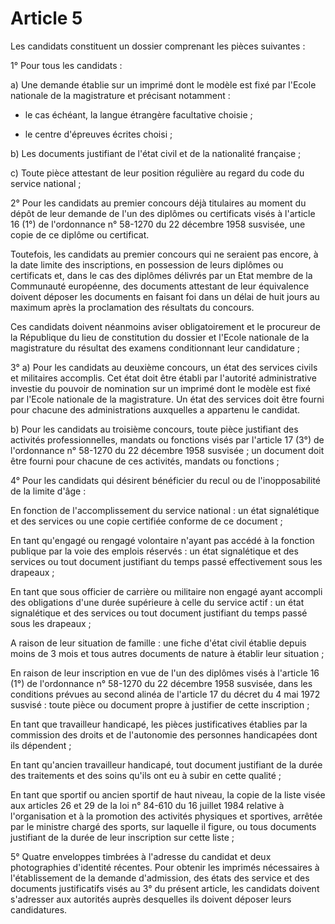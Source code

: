 # Article 5

Les candidats constituent un dossier comprenant les pièces suivantes :

1° Pour tous les candidats :

a) Une demande établie sur un imprimé dont le modèle est fixé par l'Ecole nationale de la magistrature et précisant notamment :

- le cas échéant, la langue étrangère facultative choisie ;

- le centre d'épreuves écrites choisi ;

b) Les documents justifiant de l'état civil et de la nationalité française ;

c) Toute pièce attestant de leur position régulière au regard du code du service national ;

2° Pour les candidats au premier concours déjà titulaires au moment du dépôt de leur demande de l'un des diplômes ou certificats visés à l'article 16 (1°) de l'ordonnance n° 58-1270 du 22 décembre 1958 susvisée, une copie de ce diplôme ou certificat.

Toutefois, les candidats au premier concours qui ne seraient pas encore, à la date limite des inscriptions, en possession de leurs diplômes ou certificats et, dans le cas des diplômes délivrés par un Etat membre de la Communauté européenne, des documents attestant de leur équivalence doivent déposer les documents en faisant foi dans un délai de huit jours au maximum après la proclamation des résultats du concours.

Ces candidats doivent néanmoins aviser obligatoirement et le procureur de la République du lieu de constitution du dossier et l'Ecole nationale de la magistrature du résultat des examens conditionnant leur candidature ;

3° a) Pour les candidats au deuxième concours, un état des services civils et militaires accomplis. Cet état doit être établi par l'autorité administrative investie du pouvoir de nomination sur un imprimé dont le modèle est fixé par l'Ecole nationale de la magistrature. Un état des services doit être fourni pour chacune des administrations auxquelles a appartenu le candidat.

b) Pour les candidats au troisième concours, toute pièce justifiant des activités professionnelles, mandats ou fonctions visés par l'article 17 (3°) de l'ordonnance n° 58-1270 du 22 décembre 1958 susvisée ; un document doit être fourni pour chacune de ces activités, mandats ou fonctions ;

4° Pour les candidats qui désirent bénéficier du recul ou de l'inopposabilité de la limite d'âge :

En fonction de l'accomplissement du service national : un état signalétique et des services ou une copie certifiée conforme de ce document ;

En tant qu'engagé ou rengagé volontaire n'ayant pas accédé à la fonction publique par la voie des emplois réservés : un état signalétique et des services ou tout document justifiant du temps passé effectivement sous les drapeaux ;

En tant que sous officier de carrière ou militaire non engagé ayant accompli des obligations d'une durée supérieure à celle du service actif : un état signalétique et des services ou tout document justifiant du temps passé sous les drapeaux ;

A raison de leur situation de famille : une fiche d'état civil établie depuis moins de 3 mois et tous autres documents de nature à établir leur situation ;

En raison de leur inscription en vue de l'un des diplômes visés à l'article 16 (1°) de l'ordonnance n° 58-1270 du 22 décembre 1958 susvisée, dans les conditions prévues au second alinéa de l'article 17 du décret du 4 mai 1972 susvisé : toute pièce ou document propre à justifier de cette inscription ;

En tant que travailleur handicapé, les pièces justificatives établies par la commission des droits et de l'autonomie des personnes handicapées dont ils dépendent ;

En tant qu'ancien travailleur handicapé, tout document justifiant de la durée des traitements et des soins qu'ils ont eu à subir en cette qualité ;

En tant que sportif ou ancien sportif de haut niveau, la copie de la liste visée aux articles 26 et 29 de la loi n° 84-610 du 16 juillet 1984 relative à l'organisation et à la promotion des activités physiques et sportives, arrêtée par le ministre chargé des sports, sur laquelle il figure, ou tous documents justifiant de la durée de leur inscription sur cette liste ;

5° Quatre enveloppes timbrées à l'adresse du candidat et deux photographies d'identité récentes. Pour obtenir les imprimés nécessaires à l'établissement de la demande d'admission, des états des service et des documents justificatifs visés au 3° du présent article, les candidats doivent s'adresser aux autorités auprès desquelles ils doivent déposer leurs candidatures.
